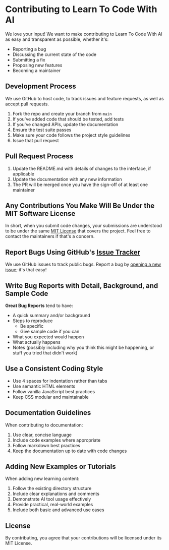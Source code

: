 # Contributing to Learn To Code With AI

We love your input! We want to make contributing to Learn To Code With AI as easy and transparent as possible, whether it's:

- Reporting a bug
- Discussing the current state of the code
- Submitting a fix
- Proposing new features
- Becoming a maintainer

## Development Process

We use GitHub to host code, to track issues and feature requests, as well as accept pull requests.

1. Fork the repo and create your branch from `main`
2. If you've added code that should be tested, add tests
3. If you've changed APIs, update the documentation
4. Ensure the test suite passes
5. Make sure your code follows the project style guidelines
6. Issue that pull request

## Pull Request Process

1. Update the README.md with details of changes to the interface, if applicable
2. Update the documentation with any new information
3. The PR will be merged once you have the sign-off of at least one maintainer

## Any Contributions You Make Will Be Under the MIT Software License

In short, when you submit code changes, your submissions are understood to be under the same [MIT License](http://choosealicense.com/licenses/mit/) that covers the project. Feel free to contact the maintainers if that's a concern.

## Report Bugs Using GitHub's [Issue Tracker](https://github.com/TMHSDigital/Learn_To_Code_With_AI/issues)

We use GitHub issues to track public bugs. Report a bug by [opening a new issue](https://github.com/TMHSDigital/Learn_To_Code_With_AI/issues/new); it's that easy!

## Write Bug Reports with Detail, Background, and Sample Code

**Great Bug Reports** tend to have:

- A quick summary and/or background
- Steps to reproduce
  - Be specific
  - Give sample code if you can
- What you expected would happen
- What actually happens
- Notes (possibly including why you think this might be happening, or stuff you tried that didn't work)

## Use a Consistent Coding Style

* Use 4 spaces for indentation rather than tabs
* Use semantic HTML elements
* Follow vanilla JavaScript best practices
* Keep CSS modular and maintainable

## Documentation Guidelines

When contributing to documentation:

1. Use clear, concise language
2. Include code examples where appropriate
3. Follow markdown best practices
4. Keep the documentation up to date with code changes

## Adding New Examples or Tutorials

When adding new learning content:

1. Follow the existing directory structure
2. Include clear explanations and comments
3. Demonstrate AI tool usage effectively
4. Provide practical, real-world examples
5. Include both basic and advanced use cases

## License

By contributing, you agree that your contributions will be licensed under its MIT License. 